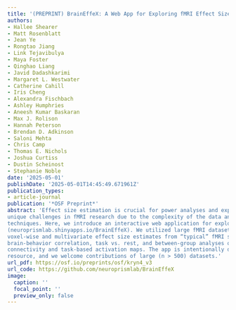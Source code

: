 ```yaml
---
title: '(PREPRINT) BrainEffeX: A Web App for Exploring fMRI Effect Sizes'
authors:
- Hallee Shearer
- Matt Rosenblatt
- Jean Ye
- Rongtao Jiang
- Link Tejavibulya
- Maya Foster
- Qinghao Liang
- Javid Dadashkarimi
- Margaret L. Westwater
- Catherine Cahill
- Iris Cheng
- Alexandra Fischbach
- Ashley Humphries
- Aneesh Kumar Baskaran
- Max J. Rolison
- Hannah Peterson
- Brendan D. Adkinson
- Saloni Mehta
- Chris Camp
- Thomas E. Nichols
- Joshua Curtiss
- Dustin Scheinost
- Stephanie Noble
date: '2025-05-01'
publishDate: '2025-05-01T14:45:49.671961Z'
publication_types:
- article-journal
publication: '*OSF Preprint*'
abstract: 'Effect size estimation is crucial for power analyses and experimental design, but poses
unique challenges in fMRI research due to the complexity of the data and analysis
techniques. Here, we introduce an interactive web application for exploring fMRI effect maps
(neuroprismlab.shinyapps.io/BrainEffeX). We utilized large fMRI datasets to obtain precise
voxel-wise and multivariate effect size estimates from “typical” fMRI study designs:
brain-behavior correlation, task vs. rest, and between-group analyses of functional
connectivity and task-based activation maps. The app is intentionally designed as a growing
resource, and we welcome contributions of large (n > 500) datasets.'
url_pdf: https://osf.io/preprints/osf/kryn4_v3
url_code: https://github.com/neuroprismlab/BrainEffeX
image:
  caption: ''
  focal_point: ''
  preview_only: false
---
```

